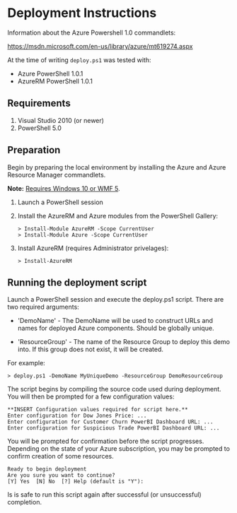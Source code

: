 
Deployment Instructions
=========================

Information about the Azure Powershell 1.0 commandlets:

https://msdn.microsoft.com/en-us/library/azure/mt619274.aspx

At the time of writing `deploy.ps1` was tested with: 
*   Azure PowerShell 1.0.1
*   AzureRM PowerShell 1.0.1

## Requirements

1.  Visual Studio 2010 (or newer)
2.  PowerShell 5.0

## Preparation

Begin by preparing the local environment by installing the 
Azure and Azure Resource Manager commandlets.

**Note:** [Requires Windows 10 or WMF 5][azure_ps_info].
 
1.  Launch a PowerShell session
2.  Install the AzureRM and Azure modules from the PowerShell Gallery:

        > Install-Module AzureRM -Scope CurrentUser
        > Install-Module Azure -Scope CurrentUser
        
3.  Install AzureRM (requires Administrator privelages):

        > Install-AzureRM


[azure_ps_info]: https://www.powershellgallery.com/GettingStarted?section=Get%20Started

## Running the deployment script

Launch a PowerShell session and execute the deploy.ps1 script.
There are two required arguments:

*   'DemoName' - The DemoName will be used to construct URLs and names for
     deployed Azure components. Should be globally unique.

*   'ResourceGroup' - The name of the Resource Group to deploy this demo into.
    If this group does not exist, it will be created.


For example:

    > deploy.ps1 -DemoName MyUniqueDemo -ResourceGroup DemoResourceGroup

The script begins by compiling the source code used during deployment. You will then be
prompted for a few configuration values:

    **INSERT Configuration values required for script here.**
    Enter configuration for Dow Jones Price: ...
    Enter configuration for Customer Churn PowerBI Dashboard URL: ...
    Enter configuration for Suspicious Trade PowerBI Dashboard URL: ...
    
You will be prompted for confirmation before the script progresses. Depending on the
state of your Azure subscription, you may be prompted to confirm creation of some resources.

    Ready to begin deployment
    Are you sure you want to continue?
    [Y] Yes  [N] No  [?] Help (default is "Y"):


Is is safe to run this script again after successful (or unsuccessful) completion.
